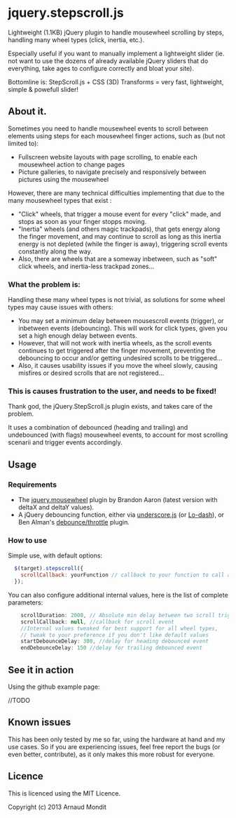 # jquery.stepscroll.js

Lightweight (1.1KB) jQuery plugin to handle mousewheel scrolling by steps, handling many wheel types (click, inertia, etc.).

Especially useful if you want to manually implement a lightweight slider (ie. not want to use the dozens of already available jQuery sliders that do everything, take ages to configure correctly and bloat your site).

Bottomline is: StepScroll.js + CSS (3D) Transforms = very fast, lightweight, simple & powefull slider!

## About it.

Sometimes you need to handle mousewheel events to scroll between elements using steps for each mousewheel finger actions, such as (but not limited to):

- Fullscreen website layouts with page scrolling, to enable each mousewheel action to change pages
- Picture galleries, to navigate precisely and responsively between pictures using the mousewheel

However, there are many technical difficulties implementing that due to the many mousewheel types that exist :

- "Click" wheels, that trigger a mouse event for every "click" made, and stops as soon as your finger stopps moving.
- "Inertia" wheels (and others magic trackpads), that gets energy along the finger movement, and may continue to scroll as long as this inertia energy is not depleted (while the finger is away), triggering scroll events constantly along the way.
- Also, there are wheels that are a someway inbetween, such as "soft" click wheels, and inertia-less trackpad zones...

### What the problem is:

Handling these many wheel types is not trivial, as solutions for some wheel types may cause issues with others:
- You may set a minimum delay between mousescroll events (trigger), or inbetween events (debouncing). This will work for click types, given you set a high enough delay between events.
- However, that will not work with inertia wheels, as the scroll events continues to get triggered after the finger movement, preventing the debouncing to occur and/or getting undesired scrolls to be triggered...
- Also, it causes usability issues if you move the wheel slowly, causing misfires or desired scrolls that are not registered...

### This is causes frustration to the user, and needs to be fixed!

Thank god, the jQuery.StepScroll.js plugin exists, and takes care of the problem.

It uses a combination of debounced (heading and trailing) and undebounced (with flags) mousewheel events, to account for most scrolling scenarii and trigger events accordingly.

## Usage


### Requirements

- The [jquery.mousewheel](https://github.com/brandonaaron/jquery-mousewheel/) plugin by Brandon Aaron (latest version with deltaX and deltaY values).
- A jQuery debouncing function, either via [underscore.js](http://underscorejs.org/) (or [Lo-dash](http://lodash.com/)), or Ben Alman's [debounce/throttle](http://benalman.com/projects/jquery-throttle-debounce-plugin/) plugin.

### How to use

Simple use, with default options: 

````javascript
  $(target).stepscroll({
    scrollCallback: yourFunction // callback to your function to call at each step scrolled
  });
````
You can also configure additional internal values, here is the list of complete parameters:
````javascript
    scrollDuration: 2000, // Absolute min delay between two scroll triggered (callback calls),
    scrollCallback: null, //callback for scroll event
    //Internal values tweaked for best support for all wheel types,
    // tweak to your preference if you don't like default values
    startDebounceDelay: 300, //delay for heading debounced event
    endDebounceDelay: 150 //delay for trailing debounced event
````

## See it in action

Using the github example page:

//TODO

## Known issues

This has been only tested by me so far, using the hardware at hand and my use cases. So if you are experiencing issues, feel free report the bugs (or even better, contribute), as it only makes this more robust for everyone.

## Licence


This is licenced using the MIT Licence.

Copyright (c) 2013 Arnaud Mondit

